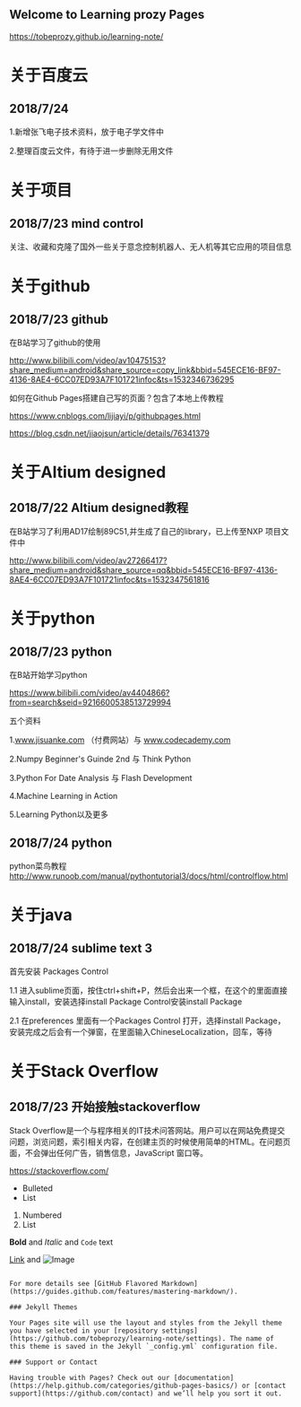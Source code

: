 ## Welcome to Learning prozy Pages  

https://tobeprozy.github.io/learning-note/


# 关于百度云

## 2018/7/24

1.新增张飞电子技术资料，放于电子学文件中

2.整理百度云文件，有待于进一步删除无用文件


# 关于项目
## 2018/7/23  mind control

关注、收藏和克隆了国外一些关于意念控制机器人、无人机等其它应用的项目信息

# 关于github
## 2018/7/23   github

在B站学习了github的使用

http://www.bilibili.com/video/av10475153?share_medium=android&share_source=copy_link&bbid=545ECE16-BF97-4136-8AE4-6CC07ED93A7F101721infoc&ts=1532346736295

如何在Github Pages搭建自己写的页面？包含了本地上传教程


https://www.cnblogs.com/lijiayi/p/githubpages.html

https://blog.csdn.net/jiaojsun/article/details/76341379



# 关于Altium designed
## 2018/7/22  Altium designed教程

在B站学习了利用AD17绘制89C51,并生成了自己的library，已上传至NXP 项目文件中

http://www.bilibili.com/video/av27266417?share_medium=android&share_source=qq&bbid=545ECE16-BF97-4136-8AE4-6CC07ED93A7F101721infoc&ts=1532347561816



# 关于python
## 2018/7/23 python

在B站开始学习python

https://www.bilibili.com/video/av4404866?from=search&seid=9216600538513729994

五个资料

1.www.jisuanke.com （付费网站）与 www.codecademy.com

2.Numpy Beginner's Guinde 2nd 与 Think Python

3.Python For Date Analysis 与 Flash Development

4.Machine Learning in Action

5.Learning Python以及更多

## 2018/7/24 python
python菜鸟教程
http://www.runoob.com/manual/pythontutorial3/docs/html/controlflow.html


# 关于java
## 2018/7/24 sublime text 3

首先安装 Packages Control 

1.1 进入sublime页面，按住ctrl+shift+P，然后会出来一个框，在这个的里面直接输入install，安装选择install Package Control安装install Package 

2.1 在preferences 里面有一个Packages Control 打开，选择install Package，安装完成之后会有一个弹窗，在里面输入ChineseLocalization，回车，等待

# 关于Stack Overflow
## 2018/7/23 开始接触stackoverflow

Stack Overflow是一个与程序相关的IT技术问答网站。用户可以在网站免费提交问题，浏览问题，索引相关内容，在创建主页的时候使用简单的HTML。在问题页面，不会弹出任何广告，销售信息，JavaScript 窗口等。

https://stackoverflow.com/
- Bulleted
- List

1. Numbered
2. List

**Bold** and _Italic_ and `Code` text

[Link](url) and ![Image](src)
```

For more details see [GitHub Flavored Markdown](https://guides.github.com/features/mastering-markdown/).

### Jekyll Themes

Your Pages site will use the layout and styles from the Jekyll theme you have selected in your [repository settings](https://github.com/tobeprozy/learning-note/settings). The name of this theme is saved in the Jekyll `_config.yml` configuration file.

### Support or Contact

Having trouble with Pages? Check out our [documentation](https://help.github.com/categories/github-pages-basics/) or [contact support](https://github.com/contact) and we’ll help you sort it out.
